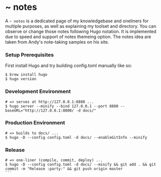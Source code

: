 # ~ notes

A `~ notes` is a dedicated page of my knowledgebase and oneliners for multiple purposes, as well as explaining my toolset and directory. You can observe or change those notes following Hugo notation. It is implemented due to speed and support of notes themeing option. The notes idea are taken from Andy's note-taking samples on his site.

### Setup Prerequisites

First install Hugo and try building config.toml manually like so:

```
$ brew install hugo
$ hugo version
```

### Development Environment

```
# => serves at http://127.0.0.1:8880 ...
$ hugo server --minify --bind 127.0.0.1 --port 8800 --baseURL="http://127.0.0.1:8800/ -d docs/"
```

### Production Environment

```
# => builds to docs/ ...
$ hugo -D --config config.toml -d docs/ --enableGitInfo --minify 
```

### Release

```
# => one-liner (compile, commit, deploy) ...
$ hugo -D --config config.toml -d docs/ --minify && git add . && git commit -m "Release :party:" && git push origin master
``` 